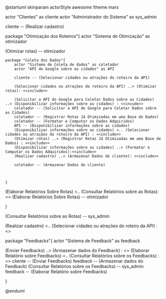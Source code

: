 @startuml
skinparam actorStyle awesome
!theme mars

actor "Clientes" as cliente
actor "Administrador do Sistema" as sys_admin

cliente -- (Realizar cadastro)




package "Otimização dos Roteiros"{
actor "Sistema de Otimização" as  otimizador


(Otimizar rotas) -- otimizador 


    package "Coleta dos Dados"{
        actor "Sistema de Coleta de dados" as coletador
        actor "API do Google sobre as cidades" as API   

        cliente -- (Selecionar cidades ou atrações do roteiro da API)
        
        (Selecionar cidades ou atrações do roteiro da API) ..> (Otimizar rotas): <<include>>

        (Solicitar a API do Google para Coletar Dados sobre as Cidades) ..> (Disponibilizar informações sobre as cidades) : <<incude>>
        coletador -- (Solicitar a API do Google para Coletar Dados sobre as Cidades)
        coletador -- (Registrar Rotas Já Otimizadas em uma Base de Dados)
        coletador -- (Formatar e Computar os Dados Adquiridos)
        API -- (Disponibilizar informações sobre as cidades)
        (Disponibilizar informações sobre as cidades) <.. (Selecionar cidades ou atrações do roteiro da API) : <<include>>
        (Otimizar rotas) ..> (Registrar Rotas Já Otimizadas em uma Base de Dados) : <<include>>
        (Disponibilizar informações sobre as cidades) ..> (Formatar e Computar os Dados Adquiridos):<<include>>
        (Realizar cadastro) ..> (Armazenar Dados do cliente): <<include>>

        coletador -- (Armazenar Dados do cliente)



    }


(Elaborar Relatórios Sobre Rotas) <.. (Consultar Relatórios sobre as Rotas): <<include>> 
(Elaborar Relatórios Sobre Rotas) -- otimizador

}



(Consultar Relatórios sobre as Rotas) -- sys_admin




(Realizar cadastro) <.. (Selecionar cidades ou atrações do roteiro da API) : <<extends>>


package "Feedbacks"{
actor "Sistema de Feedback" as feedback

(Enviar Feedbacks) ..> (Armazenar dados do Feedback) : <<include>>
(Elaborar Relatório sobre Feedbacks) <.. (Consultar Relatórios sobre os Feedbacks) : <<include>>
cliente -- (Enviar Feedbacks)
feedback -- (Armazenar dados do Feedback)
(Consultar Relatórios sobre os Feedbacks) -- sys_admin
feedback -- (Elaborar Relatório sobre Feedbacks)



}



@enduml
